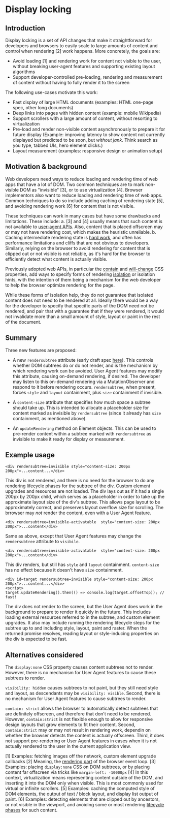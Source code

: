 # Display locking

## Introduction

Display locking is a set of API changes that make it straightforward for developers and browsers to easily scale to large amounts of content and control when rendering [2] work happens. More concretely, the goals are:
* Avoid loading [1] and rendering work for content not visible to the user, without breaking user-agent features and supporting existing layout algorithms
* Support developer-controlled pre-loading, rendering and measurement of content without having to fully render it to the screen

The following use-cases motivate this work:
* Fast display of large HTML documents (examples: HTML one-page spec, other long documents)
* Deep links into pages with hidden content (example: mobile Wikipedia)
* Support scrollers with a large amount of content, without resorting to virtualization
* Pre-load and render non-visible content asynchronously to prepare it for future display (Example: improving latency to show content not currently displayed but predicted to be soon, but *without jank*. Think search as you type, tabbed UIs, hero element clicks.)
* Layout measurement (examples: responsive design or animation setup)

## Motivation & background

Web developers need ways to reduce loading and rendering time of web apps that have a lot of DOM. Two common techniques are to mark non-visible DOM as "invisible" [3], or to use virtualization [4]. Browser implementors also want to reduce loading and rendering time of web apps. Common techniques to do so include adding caching of rendering state [5], and avoiding rendering work [6] for content that is not visible.

These techniques can work in many cases but have some drawbacks and limitations. These include:
a. [3] and [4] usually means that such content is not available to [user-agent APIs](https://github.com/WICG/display-locking/blob/master/user-agent-apis.md). Also, content that is placed offscreen may or may not have rendering cost, which makes the heuristic unreliable.
b. Caching intermediate rendering state is [hard work](https://martinfowler.com/bliki/TwoHardThings.html), and often has performance limitations and cliffs that are not obvious to developers. Similarly, relying on the browser to avoid rendering for content that is clipped out or not visible is not reliable, as it's hard for the browser to efficiently detect what content is actually visible.

Previously adopted web APIs, in particular the [contain](https://developer.mozilla.org/en-US/docs/Web/CSS/contain) and [will-change](https://developer.mozilla.org/en-US/docs/Web/CSS/will-change) CSS properties, add ways to specify forms of rendering [isolation](https://github.com/chrishtr/rendering/blob/master/isolation.md) or isolation hints, with the intention of them being a mechanism for the web developer to help the browser optimize rendering for the page.

While these forms of isolation help, they do not guarantee that isolated content does not need to be rendered at all. Ideally there would be a way for the developer to specify that specific parts of the DOM need not be rendered, and pair that with a guarantee that if they were rendered, it would not invalidate more than a small amount of style, layout or paint in the rest of the document.

## Summary

Three new features are proposed:

* A new `rendersubtree` attribute (early draft spec [here](https://chrishtr.github.io/html/output/#the-rendersubtree-attribute)). This controls whether DOM subtrees do or do not render, and is the mechanism by which rendering work can be avoided. User Agent features may modify this attribute, causing on-demand rendering, if desired. The developer may listen to this on-demand rendering via a MutationObserver and respond to it before rendering occurs. `rendersubtree`, when present, forces `style` and `layout` containment, plus `size` containment if invisible.

* A `content-size` attribute that specifies how much space a subtree should take up. This is intended to allocate a placeholder size for content marked as invisible by `rendersubtree` (since it already has `size` containment, as mentioned above).

* An `updateRendering` method on Element objects. This can be used to pre-render content within a subtree marked with `rendersubtree` as invisible to make it ready for display or measurement.

## Example usage

```
<div rendersubtree=invisible style="content-size: 200px 200px">...content...</div>
```
This div is not rendered, and there is no need for the browser to do any rendering lifecycle phases for the subtree of the div. Custom element upgrades and resources are not loaded. The div lays out as if it had a single 200px by 200px child, which serves as a placeholder in order to take up the approximate layout size of the div's subtree. This allows page layout to be approximately correct, and preserves layout overflow size for scrolling. The brrowser may *not* render the content, even with a User Agent feature.

```
<div rendersubtree=invisible-activatable  style="content-size: 200px 200px">...content</div>
```
Same as above, except that User Agent features may change the `rendersubtree` attribute to `visibile`.

```
<div rendersubtree=invisible-activatable  style="content-size: 200px 200px">...content</div>
```
This div renders, but still has `style` and `layout` containment. `content-size` has no effect because it doesn't have `size` containment.

```
<div id=target rendersubtree=invisible style="content-size: 200px 200px">...content...</div>
<script>
target.updateRendering().then(() => console.log(target.offsetTop)); // fast!
```
The div does not render to the screen, but the User Agent does work in the background to prepare to render it quickly in the future. This includes loading external resources referred to in the subtree, and custom element upgrades. It also may include running the rendering lifecycle steps for the subtree up to and including style, layout, paint and raster. When the returned promise resolves, reading layout or style-inducing properties on the div is expected to be fast.

## Alternatives considered

The `display:none` CSS property causes content subtrees not to render. However, there is no mechanism for User Agent features to cause these subtrees to render.

`visibility: hidden` causes subtrees to not paint, but they still need style and layout, as descendants may be `visibility: visible`. Second, there is no mechanism for User Agent features to cause subtrees to render.

`contain: strict` allows the browser to automatically detect subtrees that are definitely offscreen, and therefore that don't need to be rendered. However, `contain:strict` is not flexible enough to allow for responsive design layouts that grow elements to fit their content. Second, `contain:strict` may or may not result in rendering work, dependin on whether the browser detects the content is actually offscreen. Third, it does not support pre-rendering or User Agent features in cases when it is not actually rendered to the user in the current application view.

[1] Examples: fetching images off the network, custom element upgrade callbacks
[2] Meaning, the [rendering part](https://github.com/chrishtr/rendering/blob/master/rendering-event-loop.md) of the browser event loop.
[3] Examples: placing `display:none` CSS on DOM subtrees, or by placing content far offscreen via tricks like `margin-left: -10000px`
[4] In this context, virtualization means representing content outside of the DOM, and inserting it into the DOM only when visible. This is most commonly used for virtual or infinite scrollers.
[5] Examples: caching the computed style of DOM elements, the output of text / block layout, and display list output of paint.
[6] Examples: detecting elements that are clipped out by ancestors, or not visible in the viewport, and avoiding some or most rendering [lifecycle phases](https://github.com/WICG/display-locking/blob/master/lifecycle.md) for such content.
